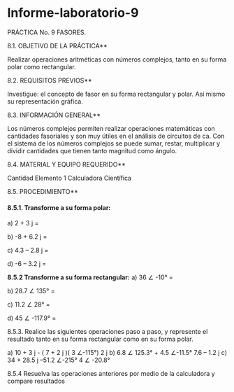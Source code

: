 # Informe-laboratorio-9
 
PRÁCTICA No. 9 FASORES.

8.1. OBJETIVO DE LA PRÁCTICA**

Realizar operaciones aritméticas con números complejos, tanto en su forma polar 
como rectangular.

8.2. REQUISITOS PREVIOS**

Investigue: el concepto de fasor en su forma rectangular y polar. Así mismo su 
representación gráfica.

8.3. INFORMACIÓN GENERAL**

Los números complejos permiten realizar operaciones matemáticas con 
cantidades fasoriales y son muy útiles en el análisis de circuitos de ca. Con el sistema de 
los números complejos se puede sumar, restar, multiplicar y dividir cantidades que tienen 
tanto magnitud como ángulo.

8.4. MATERIAL Y EQUIPO REQUERIDO**


Cantidad Elemento
1 Calculadora Científica



8.5. PROCEDIMIENTO**

**<H4>8.5.1. Transforme a su forma polar:</H4>**

a) 2 + 3 j = 

b) -8 + 6.2 j = 

c) 4.3 – 2.8 j = 

d) -6 – 3.2 j =


**8.5.2 Transforme a su forma rectangular:**
a) 36 ∠ -10° = 

b) 28.7 ∠ 135° = 

c) 11.2 ∠ 28° = 

d) 45 ∠ -117.9° = 
 


8.5.3. Realice las siguientes operaciones paso a paso, y represente el resultado tanto en su 
forma rectangular como en su forma polar.

a) 10 + 3 j - ( 7 + 2 j )( 3 ∠-115°) 
2 j
b) 6.8 ∠ 125.3° + 4.5 ∠-11.5° 
7.6 – 1.2 j
c) 34 + 28.5 j –51.2 ∠-215° 
4 ∠ -20.8° 

8.5.4 Resuelva las operaciones anteriores por medio de la calculadora y compare 
resultados